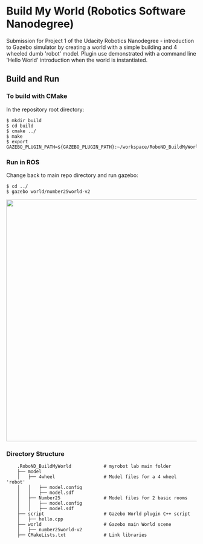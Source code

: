 # Build My World (Robotics Software Nanodegree)
Submission for Project 1 of the Udacity Robotics Nanodegree - introduction to Gazebo simulator by creating a world with a simple building and 4 wheeled dumb 'robot' model. Plugin use demonstrated with a command line 'Hello World' introduction when the world is instantiated.

## Build and Run
### To build with CMake
In the repository root directory:
```
$ mkdir build
$ cd build
$ cmake ../
$ make
$ export GAZEBO_PLUGIN_PATH=${GAZEBO_PLUGIN_PATH}:~/workspace/RoboND_BuildMyWorld/build
```

### Run in ROS
Change back to main repo directory and run gazebo: 
```
$ cd ../
$ gazebo world/number25world-v2
```

<img src="https://github.com/GeorgieChallis/RoboND_BuildMyWorld/blob/master/img/Gazebo.png" width="640">

### Directory Structure
```
    .RoboND_BuildMyWorld            # myrobot lab main folder              
    ├── model                          
    │   ├── 4wheel		            # Model files for a 4 wheel 'robot' 
    │   │   ├── model.config	       
    │   │   ├── model.sdf
    │   ├── Number25		        # Model files for 2 basic rooms
    │   │   ├── model.config
    │   │   ├── model.sdf
    ├── script                      # Gazebo World plugin C++ script      
    │   ├── hello.cpp
    ├── world                       # Gazebo main World scene
    │   ├── number25world-v2
    ├── CMakeLists.txt              # Link libraries 
                             
```

